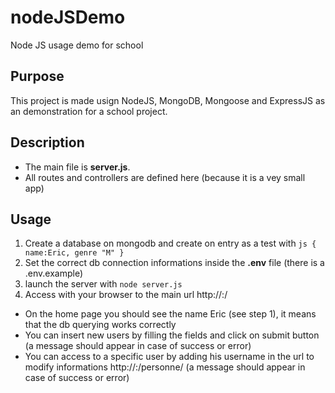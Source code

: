 # nodeJSDemo
Node JS usage demo for school 

## Purpose

This project is made usign NodeJS, MongoDB, Mongoose and ExpressJS as an demonstration for a school project.

## Description

- The main file is **server.js**.
- All routes and controllers are defined here (because it is a vey small app)

## Usage
1. Create a database on mongodb and create on entry as a test with ```js { name:Eric, genre "M" }``` 
2. Set the correct db connection informations inside the **.env** file (there is a .env.example)
3. launch the server with ```node server.js```
4. Access with your browser to the main url http://<host>:<port>/

- On the home page you should see the name Eric (see step 1), it means that the db querying works correctly
- You can insert new users by filling the fields and click on submit button (a message should appear in case of success or error)
- You can access to a specific user by adding his username in the url to modify informations http://<host>:<port>/personne/<username> (a message should appear in case of success or error)